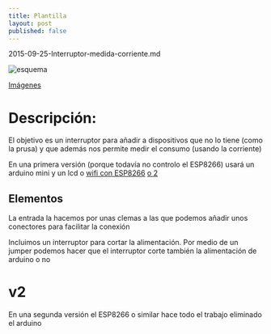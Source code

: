 ```yaml
---
title: Plantilla
layout: post
published: false
---
```

2015-09-25-Interruptor-medida-corriente.md

![esquema](https://goo.gl/photos/wC8A5FeSVndqRGrC6)

[Imágenes](https://goo.gl/photos/RVeYP7u6zGor7B7U9)


# Descripción:

El objetivo es un interruptor para añadir a dispositivos que no lo tiene (como la prusa) y que además nos permite medir el consumo (usando la corriente)

En una primera versión (porque todavía no controlo el ESP8266) usará un arduino mini y un lcd o [wifi con ESP8266](http://www.prometec.net/arduino-wifi/) [o 2](http://www.leantec.es/blog/26_Como-conectar-Arduino-a-una-red-WIFi-con-el-m.html)

## Elementos

La entrada la hacemos por unas clemas a las que podemos añadir unos conectores para facilitar la conexión

Incluimos un interruptor para cortar la alimentación. Por medio de un jumper podemos hacer que el interruptor corte también la alimentación de arduino o no

# v2
En una segunda versión el ESP8266 o similar hace todo el trabajo eliminado el arduino